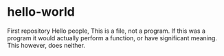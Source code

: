 # hello-world
First repository
Hello people,
  This is a file, not a program. If this was a program it would actually perform a function, or have significant meaning. This however, does neither.
